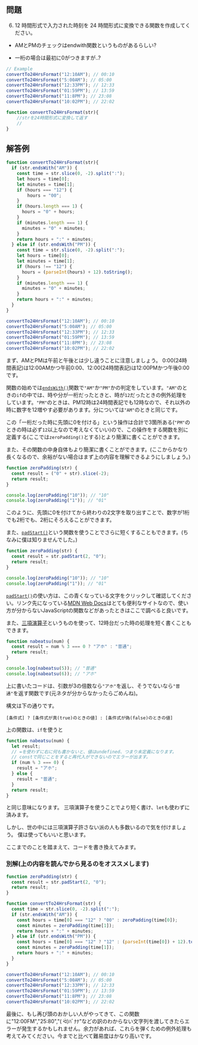 ## 問題

6. 12 時間形式で入力された時刻を 24 時間形式に変換できる関数を作成してください。

- AMとPMのチェックはendwith関数というものがあるらしい?

- 一桁の場合は最初に0がつきますが..?

```js
// Example
convertTo24HrsFormat("12:10AM"); // 00:10
convertTo24HrsFormat("5:00AM"); // 05:00
convertTo24HrsFormat("12:33PM"); // 12:33
convertTo24HrsFormat("01:59PM"); // 13:59
convertTo24HrsFormat("11:8PM"); // 23:08
convertTo24HrsFormat("10:02PM"); // 22:02
```

```js
function convertTo24HrsFormat(str){
    //strを24時間形式に変換して返す
    //
}
```

## 解答例

```js
function convertTo24HrsFormat(str){
  if (str.endsWith("AM")) {
    const time = str.slice(0, -2).split(":");
    let hours = time[0];
    let minutes = time[1];
    if (hours === "12") {
        hours = "00";
    }
    if (hours.length === 1) {
      hours = "0" + hours;
    }
    if (minutes.length === 1) {
      minutes = "0" + minutes;
    }
    return hours + ":" + minutes;
  } else if (str.endsWith("PM")) {
    const time = str.slice(0, -2).split(":");
    let hours = time[0];
    let minutes = time[1];
    if (hours !== "12") {
      hours = (parseInt(hours) + 12).toString();
    }
    if (minutes.length === 1) {
      minutes = "0" + minutes;
    }
    return hours + ":" + minutes;
  }
}

convertTo24HrsFormat("12:10AM"); // 00:10
convertTo24HrsFormat("5:00AM"); // 05:00
convertTo24HrsFormat("12:33PM"); // 12:33
convertTo24HrsFormat("01:59PM"); // 13:59
convertTo24HrsFormat("11:8PM"); // 23:08
convertTo24HrsFormat("10:02PM"); // 22:02
```

まず、AMとPMは午前と午後とは少し違うことに注意しましょう。
0:00(24時間表記)は12:00AMかつ午前0:00、12:00(24時間表記)は12:00PMかつ午後0:00です。

関数の始めでは[`endsWith()`](https://developer.mozilla.org/ja/docs/Web/JavaScript/Reference/Global_Objects/String/endsWith)関数で`"AM"`か`"PM"`かの判定をしています。`"AM"`のときの`if`の中では、時や分が一桁だったときと、時が`12`だったときの例外処理をしています。`"PM"`のときは、PM12時は24時間表記でも12時なので、それ以外の時に数字を12増やす必要があります。分については`"AM"`のときと同じです。

この「一桁だった時に先頭に0を付ける」という操作は合計で3箇所ある(`"PM"`のときの時は必ず`12`以上なので考えなくていい)ので、この操作をする関数を別に定義する(ここでは`zeroPadding()`とする)とより簡潔に書くことができます。

また、その関数の中身自体もより簡潔に書くことができます。(ここからかなり長くなるので、余裕がない場合はまず上の内容を理解できるようにしましょう。)

```js
function zeroPadding(str) {
  const result = ("0" + str).slice(-2);
  return result;
}

console.log(zeroPadding("10")); // "10"
console.log(zeroPadding("1")); // "01"
```

このように、先頭に0を付けてから終わりの2文字を取り出すことで、数字が1桁でも2桁でも、2桁にそろえることができます。

また、[`padStart()`](https://developer.mozilla.org/ja/docs/Web/JavaScript/Reference/Global_Objects/String/padStart)という関数を使うことでさらに短くすることもできます。(ちなみに僕は知りませんでした。)

```js
function zeroPadding(str) {
  const result = str.padStart(2, "0");
  return result;
}

console.log(zeroPadding("10")); // "10"
console.log(zeroPadding("1")); // "01"
```

[`padStart()`](https://developer.mozilla.org/ja/docs/Web/JavaScript/Reference/Global_Objects/String/padStart)の使い方は、この青くなっている文字をクリックして確認してください。リンク先になっている[MDN Web Docs](https://developer.mozilla.org/ja/)はとても便利なサイトなので、使い方が分からないJavaScriptの関数などがあったときはここで調べると良いです。

また、[三項演算子](https://developer.mozilla.org/ja/docs/Web/JavaScript/Reference/Operators/Conditional_operator)というものを使って、12時台だった時の処理を短く書くこともできます。

```js
function nabeatsu(num) {
  const result = num % 3 === 0 ? "アホ" : "普通";
  return result;
}

console.log(nabeatsu(5)); // "普通"
console.log(nabeatsu(6)); // "アホ"
```

上に書いたコードは、引数が3の倍数なら`"アホ"`を返し、そうでないなら`"普通"`を返す関数です(元ネタが分からなかったらごめんね)。

構文は下の通りです。

```
[条件式] ? [条件式が真(true)のときの値] : [条件式が偽(false)のときの値]
```

上の関数は、`if`を使うと

```js
function nabeatsu(num) {
  let result;
  // =を使わずに右に何も書かないと、値はundefined、つまり未定義になります。
  // constで同じことをすると再代入ができないのでエラーが出ます。
  if (num % 3 === 0) {
    result = "アホ";
  } else {
    result = "普通";
  }
  return result;
}
```

と同じ意味になります。
三項演算子を使うことでより短く書け、`let`も使わずに済みます。

しかし、世の中には三項演算子許さない派の人も多数いるので気を付けましょう。
僕は使ってもいいと思います。

ここまでのことを踏まえて、コードを書き換えてみます。

### 別解(上の内容を読んでから見るのをオススメします)

```js
function zeroPadding(str) {
  const result = str.padStart(2, "0");
  return result;
}

function convertTo24HrsFormat(str) {
  const time = str.slice(0, -2).split(":");
  if (str.endsWith("AM")) {
    const hours = time[0] === "12" ? "00" : zeroPadding(time[0]);
    const minutes = zeroPadding(time[1]);
    return hours + ":" + minutes;
  } else if (str.endsWith("PM")) {
    const hours = time[0] === "12" ? "12" : (parseInt(time[0]) + 12).toString();
    const minutes = zeroPadding(time[1]);
    return hours + ":" + minutes;
  }
}

convertTo24HrsFormat("12:10AM"); // 00:10
convertTo24HrsFormat("5:00AM"); // 05:00
convertTo24HrsFormat("12:33PM"); // 12:33
convertTo24HrsFormat("01:59PM"); // 13:59
convertTo24HrsFormat("11:8PM"); // 23:08
convertTo24HrsFormat("10:02PM"); // 22:02
```

最後に、もし再び頭のおかしい人がやってきて、この関数に"12:00FM","25:80","( ᐛ)ﾊﾞﾅﾅ"などの訳のわからない文字列を渡してきたらエラーが発生するかもしれません。余力があれば、これらを弾くための例外処理も考えてみてください。今までと比べて難易度はかなり高いです。
